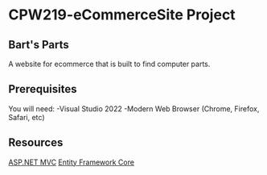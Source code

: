 # CPW219-eCommerceSite Project
## Bart's Parts
A website for ecommerce that is built to find computer parts.

## Prerequisites
You will need:
-Visual Studio 2022
-Modern Web Browser (Chrome, Firefox, Safari, etc)

## Resources
[ASP.NET MVC](https://dotnet.microsoft.com/en-us/apps/aspnet/mvc)
[Entity Framework Core](https://learn.microsoft.com/en-us/ef/core/)
